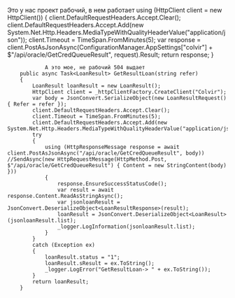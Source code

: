 Это у нас проект рабочий, в нем работает
                using (HttpClient client = new HttpClient())
                {
                    client.DefaultRequestHeaders.Accept.Clear();
                    client.DefaultRequestHeaders.Accept.Add(new System.Net.Http.Headers.MediaTypeWithQualityHeaderValue("application/json"));
                    client.Timeout = TimeSpan.FromMinutes(5);
                    var response = client.PostAsJsonAsync(ConfigurationManager.AppSettings["colvir"] + $"/api/oracle/GetCredQueueResult", request).Result;
                    return response;
                }

                А это мое, не рабочий 504 выдает
        public async Task<LoanResult> GetResultLoan(string refer)
        {
            LoanResult loanResult = new LoanResult();
            HttpClient client = _httpClientFactory.CreateClient("Colvir");
            var body = JsonConvert.SerializeObject(new LoanResultRequest() { Refer = refer });
            client.DefaultRequestHeaders.Accept.Clear();
            client.Timeout = TimeSpan.FromMinutes(5);
            client.DefaultRequestHeaders.Accept.Add(new System.Net.Http.Headers.MediaTypeWithQualityHeaderValue("application/json"));
            try
            {
                using (HttpResponseMessage response = await client.PostAsJsonAsync("/api/oracle/GetCredQueueResult", body))  //SendAsync(new HttpRequestMessage(HttpMethod.Post, $"/api/oracle/GetCredQueueResult") { Content = new StringContent(body) }))
                {
                    response.EnsureSuccessStatusCode();
                    var result = await response.Content.ReadAsStringAsync();
                    var jsonloanResult = JsonConvert.DeserializeObject<LoanResultResponse>(result);
                    loanResult = JsonConvert.DeserializeObject<LoanResult>(jsonloanResult.list);
                    _logger.LogInformation(jsonloanResult.list);
                }
            }
            catch (Exception ex) 
            {
                loanResult.status = "1";
                loanResult.sResult = ex.ToString();
                _logger.LogError("GetResultLoan-> " + ex.ToString());
            }
            return loanResult;
        }
